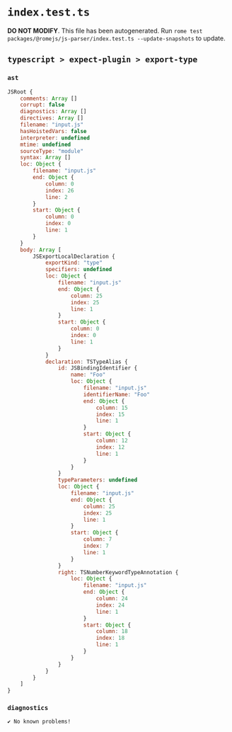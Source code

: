 # `index.test.ts`

**DO NOT MODIFY**. This file has been autogenerated. Run `rome test packages/@romejs/js-parser/index.test.ts --update-snapshots` to update.

## `typescript > expect-plugin > export-type`

### `ast`

```javascript
JSRoot {
	comments: Array []
	corrupt: false
	diagnostics: Array []
	directives: Array []
	filename: "input.js"
	hasHoistedVars: false
	interpreter: undefined
	mtime: undefined
	sourceType: "module"
	syntax: Array []
	loc: Object {
		filename: "input.js"
		end: Object {
			column: 0
			index: 26
			line: 2
		}
		start: Object {
			column: 0
			index: 0
			line: 1
		}
	}
	body: Array [
		JSExportLocalDeclaration {
			exportKind: "type"
			specifiers: undefined
			loc: Object {
				filename: "input.js"
				end: Object {
					column: 25
					index: 25
					line: 1
				}
				start: Object {
					column: 0
					index: 0
					line: 1
				}
			}
			declaration: TSTypeAlias {
				id: JSBindingIdentifier {
					name: "Foo"
					loc: Object {
						filename: "input.js"
						identifierName: "Foo"
						end: Object {
							column: 15
							index: 15
							line: 1
						}
						start: Object {
							column: 12
							index: 12
							line: 1
						}
					}
				}
				typeParameters: undefined
				loc: Object {
					filename: "input.js"
					end: Object {
						column: 25
						index: 25
						line: 1
					}
					start: Object {
						column: 7
						index: 7
						line: 1
					}
				}
				right: TSNumberKeywordTypeAnnotation {
					loc: Object {
						filename: "input.js"
						end: Object {
							column: 24
							index: 24
							line: 1
						}
						start: Object {
							column: 18
							index: 18
							line: 1
						}
					}
				}
			}
		}
	]
}
```

### `diagnostics`

```
✔ No known problems!

```
